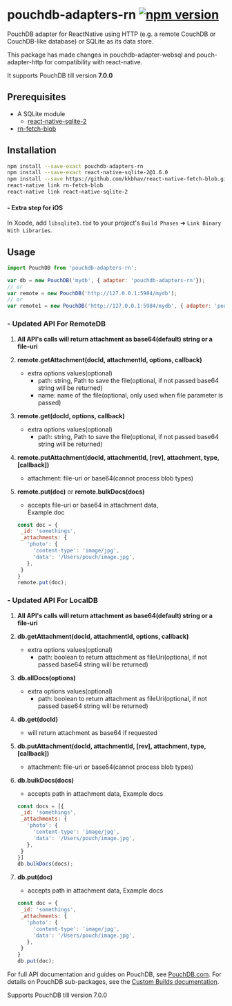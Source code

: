 pouchdb-adapters-rn [![npm version](https://badge.fury.io/js/pouchdb-adapters-rn.svg)](https://badge.fury.io/js/pouchdb-adapters-rn)
======
PouchDB adapter for ReactNative using HTTP (e.g. a remote CouchDB or CouchDB-like database) or SQLite as its data store.

This package has made changes in pouchdb-adapter-websql and pouch-adapter-http for compatibility with react-native. 

It supports PouchDB till version **7.0.0**

## Prerequisites

- A SQLite module
  - [react-native-sqlite-2](https://github.com/noradaiko/react-native-sqlite-2)
- [rn-fetch-blob](https://github.com/kkbhav/react-native-fetch-blob/tree/work)

## Installation
```bash
npm install --save-exact pouchdb-adapters-rn
npm install --save-exact react-native-sqlite-2@1.6.0
npm install --save https://github.com/kkbhav/react-native-fetch-blob.git#work
react-native link rn-fetch-blob
react-native link react-native-sqlite-2
```
#### - Extra step for iOS

In Xcode, add `libsqlite3.tbd` to your project's `Build Phases` ➜ `Link Binary With Libraries`.

## Usage

```js
import PouchDB from 'pouchdb-adapters-rn';

var db = new PouchDB('mydb', { adapter: 'pouchdb-adapters-rn'});
// or
var remote = new PouchDB('http://127.0.0.1:5984/mydb');
// or
var remote1 = new PouchDB('http://127.0.0.1:5984/mydb', { adapter: 'pouchdb-adapters-rn-http'});
```

### - Updated API For RemoteDB

1. **All API's calls will return attachment as base64(default) string or a file-uri**

2. **remote.getAttachment(docId, attachmentId, options, callback)**
    - extra options values(optional)
        - path: string, Path to save the file(optional, if not passed base64 string will be returned)
        - name: name of the file(optional, only used when file parameter is passed)

3. **remote.get(docId, options, callback)**
    - extra options values(optional)
        - path: string, Path to save the file(optional, if not passed base64 string will be returned)

4. **remote.putAttachment(docId, attachmentId, [rev], attachment, type, [callback])**
    - attachment: file-uri or base64(cannot process blob types)
    
5. **remote.put(doc)** or **remote.bulkDocs(docs)**
    - accepts file-uri or base64 in attachment data,  
    Example doc
    
    ```js
    const doc = {
     _id: 'somethings',
     _attachments: {
       'photo': {
         'content-type': 'image/jpg',
         'data': '/Users/pouch/image.jpg',
       },
     }
    }
    remote.put(doc);
    ```

### - Updated API For LocalDB

1. **All API's calls will return attachment as base64(default) string or a file-uri**

2. **db.getAttachment(docId, attachmentId, options, callback)**
    - extra options values(optional)
        - path: boolean to return attachment as fileUri(optional, if not passed base64 string will be returned)

3. **db.allDocs(options)**
    - extra options values(optional)
        - path: boolean to return attachment as fileUri(optional, if not passed base64 string will be returned)
        
4. **db.get(docId)**
    - will return attachment as base64 if requested

5. **db.putAttachment(docId, attachmentId, [rev], attachment, type, [callback])**
    - attachment: file-uri or base64(cannot process blob types)
    
6. **db.bulkDocs(docs)**
    - accepts path in attachment data,
    Example docs
    
    ```js
    const docs = [{
     _id: 'somethings',
     _attachments: {
       'photo': {
         'content-type': 'image/jpg',
         'data': '/Users/pouch/image.jpg',
       },
     }
    }]
    db.bulkDocs(docs);
    ```
    
7. **db.put(doc)**
    - accepts path in attachment data,
    Example docs
    
    ```js
    const doc = {
     _id: 'somethings',
     _attachments: {
       'photo': {
         'content-type': 'image/jpg',
         'data': '/Users/pouch/image.jpg',
       },
     }
    }
    db.put(doc);
    ```






For full API documentation and guides on PouchDB, see [PouchDB.com](http://pouchdb.com/). For details on PouchDB sub-packages, see the [Custom Builds documentation](http://pouchdb.com/custom.html).

Supports PouchDB till version 7.0.0
